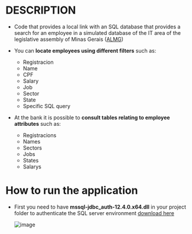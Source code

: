 # DESCRIPTION
- Code that provides a local link with an SQL database that provides a search for an employee in a simulated database of the IT area of ​​the legislative assembly of Minas Gerais (<a href= "https://www.almg.gov.br/" target="_blank">ALMG</a>)
- You can <b>locate employees using different filters</b> such as:

  - Registracion
  - Name
  - CPF
  - Salary
  - Job
  - Sector
  - State
  - Specific SQL query

- At the bank it is possible to <b>consult tables relating to employee attributes</b> such as:
  - Registracions
  - Names
  - Sectors
  - Jobs
  - States
  - Salarys
# How to run the application
- First you need to have <b>mssql-jdbc_auth-12.4.0.x64.dll</b> in your project folder to authenticate the SQL server environment
 <a href="https://learn.microsoft.com/en-us/sql/connect/jdbc/release-notes-for-the-jdbc-driver?view=sql-server-ver16"> download here </a> 
  
  ![image](https://github.com/LeoBarbosa08/Query_ALMG-Database/assets/84389162/c0b8ea8f-6c63-477d-81e8-72b76558268d)
